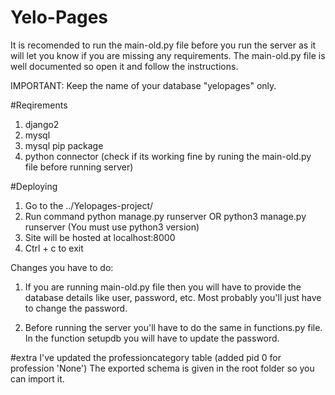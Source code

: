 # Yelo-Pages

It is recomended to run the main-old.py file before you run the server as it will let you know if you are missing any requirements. The main-old.py file is well documented so open it and follow the instructions.

IMPORTANT: Keep the name of your database "yelopages" only.

#Reqirements
1. django2
2. mysql 
3. mysql pip package
4. python connector (check if its working fine by runing the main-old.py file before running server)
    

#Deploying
1. Go to the ../Yelopages-project/
2. Run command python manage.py runserver   OR  python3 manage.py runserver         (You must use python3 version)
3. Site will be hosted at localhost:8000
4. Ctrl + c to exit 
    
Changes you have to do:
1. If you are running main-old.py file then you will have to provide the database details like user, password, etc. Most probably you'll just have to change the password.

2. Before running the server you'll have to do the same in functions.py file. In the function setupdb you will have to update the password. 

#extra
I've updated the professioncategory table (added pid 0 for profession 'None')
The exported schema is given in the root folder so you can import it.
